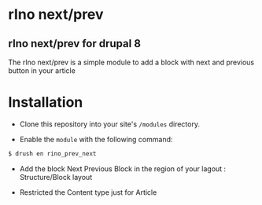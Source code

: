 # rIno next/prev

## rIno next/prev for drupal 8

The rIno next/prev is a simple module to add a block with next and previous button in your article
# Installation

* Clone this repository into your site's `/modules` directory.

* Enable the `module` with the following command:

```sh
$ drush en rino_prev_next
```

* Add the block Next Previous Block in the region of your lagout :  Structure/Block layout

* Restricted the Content type just for Article
